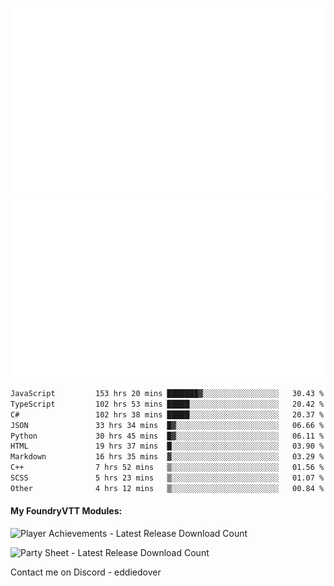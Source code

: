 
![](https://raw.githubusercontent.com/eddiedover/ghstats/master/generated/overview.svg)
![](https://raw.githubusercontent.com/eddiedover/ghstats/master/generated/languages.svg)

<!--START_SECTION:waka-->

```txt
JavaScript         153 hrs 20 mins ███████▓░░░░░░░░░░░░░░░░░   30.43 %
TypeScript         102 hrs 53 mins █████░░░░░░░░░░░░░░░░░░░░   20.42 %
C#                 102 hrs 38 mins █████░░░░░░░░░░░░░░░░░░░░   20.37 %
JSON               33 hrs 34 mins  █▓░░░░░░░░░░░░░░░░░░░░░░░   06.66 %
Python             30 hrs 45 mins  █▓░░░░░░░░░░░░░░░░░░░░░░░   06.11 %
HTML               19 hrs 37 mins  █░░░░░░░░░░░░░░░░░░░░░░░░   03.90 %
Markdown           16 hrs 35 mins  ▓░░░░░░░░░░░░░░░░░░░░░░░░   03.29 %
C++                7 hrs 52 mins   ▒░░░░░░░░░░░░░░░░░░░░░░░░   01.56 %
SCSS               5 hrs 23 mins   ▒░░░░░░░░░░░░░░░░░░░░░░░░   01.07 %
Other              4 hrs 12 mins   ▒░░░░░░░░░░░░░░░░░░░░░░░░   00.84 %
```

<!--END_SECTION:waka-->

#### My FoundryVTT Modules:

  ![Player Achievements - Latest Release Download Count](https://img.shields.io/badge/dynamic/json?label=Player%20Achievements%20-%20Downloads@latest&query=assets%5B1%5D.download_count&url=https%3A%2F%2Fapi.github.com%2Frepos%2FEddieDover%2Ffvtt-player-achievements%2Freleases%2Flatest)

  ![Party Sheet - Latest Release Download Count](https://img.shields.io/badge/dynamic/json?label=Party%20Sheet%20-%20Downloads@latest&query=assets%5B1%5D.download_count&url=https%3A%2F%2Fapi.github.com%2Frepos%2FEddieDover%2Ffvtt-party-sheet%2Freleases%2Flatest)

<a rel="me" href="https://techhub.social/@EddieDover"></a>

Contact me on Discord - eddiedover
